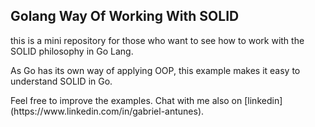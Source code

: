 ## Golang Way Of Working With SOLID

this is a mini repository for those who want to see how to work with the SOLID philosophy in Go Lang.

As Go has its own way of applying OOP, this example makes it easy to understand SOLID in Go.

<p>
Feel free to improve the examples.
Chat with me also on [linkedin](https://www.linkedin.com/in/gabriel-antunes).
</p>
